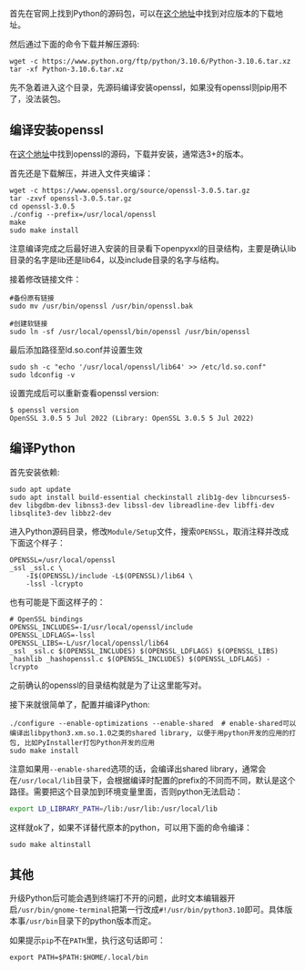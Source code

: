 首先在官网上找到Python的源码包，可以在[这个地址](https://www.python.org/ftp/python/)中找到对应版本的下载地址。

然后通过下面的命令下载并解压源码:

```shell
wget -c https://www.python.org/ftp/python/3.10.6/Python-3.10.6.tar.xz
tar -xf Python-3.10.6.tar.xz
```

先不急着进入这个目录，先源码编译安装openssl，如果没有openssl则pip用不了，没法装包。

## 编译安装openssl

在[这个地址](https://www.openssl.org/source)中找到openssl的源码，下载并安装，通常选3+的版本。

首先还是下载解压，并进入文件夹编译：

```shell
wget -c https://www.openssl.org/source/openssl-3.0.5.tar.gz
tar -zxvf openssl-3.0.5.tar.gz
cd openssl-3.0.5
./config --prefix=/usr/local/openssl
make
sudo make install
```

注意编译完成之后最好进入安装的目录看下openpyxxl的目录结构，主要是确认lib目录的名字是lib还是lib64，以及include目录的名字与结构。

接着修改链接文件：

```shell
#备份原有链接
sudo mv /usr/bin/openssl /usr/bin/openssl.bak

#创建软链接
sudo ln -sf /usr/local/openssl/bin/openssl /usr/bin/openssl
```

最后添加路径至ld.so.conf并设置生效

```shell
sudo sh -c "echo '/usr/local/openssl/lib64' >> /etc/ld.so.conf"
sudo ldconfig -v
```

设置完成后可以重新查看openssl version:

```
$ openssl version
OpenSSL 3.0.5 5 Jul 2022 (Library: OpenSSL 3.0.5 5 Jul 2022)
```

## 编译Python

首先安装依赖:

```shell
sudo apt update
sudo apt install build-essential checkinstall zlib1g-dev libncurses5-dev libgdbm-dev libnss3-dev libssl-dev libreadline-dev libffi-dev libsqlite3-dev libbz2-dev
```

进入Python源码目录，修改`Module/Setup`文件，搜索`OPENSSL`，取消注释并改成下面这个样子：

```
OPENSSL=/usr/local/openssl
_ssl _ssl.c \ 
    -I$(OPENSSL)/include -L$(OPENSSL)/lib64 \ 
    -lssl -lcrypto
```

也有可能是下面这样子的：

```
# OpenSSL bindings
OPENSSL_INCLUDES=-I/usr/local/openssl/include
OPENSSL_LDFLAGS=-lssl
OPENSSL_LIBS=-L/usr/local/openssl/lib64
_ssl _ssl.c $(OPENSSL_INCLUDES) $(OPENSSL_LDFLAGS) $(OPENSSL_LIBS)
_hashlib _hashopenssl.c $(OPENSSL_INCLUDES) $(OPENSSL_LDFLAGS) -lcrypto
```

之前确认的openssl的目录结构就是为了让这里能写对。

接下来就很简单了，配置并编译Python:

```shell
./configure --enable-optimizations --enable-shared  # enable-shared可以编译出libpython3.xm.so.1.0之类的shared library, 以便于用python开发的应用的打包, 比如PyInstaller打包Python开发的应用
sudo make install
```

注意如果用`--enable-shared`选项的话，会编译出shared library，通常会在`/usr/local/lib`目录下，会根据编译时配置的prefix的不同而不同，默认是这个路径。需要把这个目录加到环境变量里面，否则python无法启动：

```bash
export LD_LIBRARY_PATH=/lib:/usr/lib:/usr/local/lib
```

这样就ok了，如果不详替代原本的python，可以用下面的命令编译：

```shell
sudo make altinstall
```

## 其他

升级Python后可能会遇到终端打不开的问题，此时文本编辑器开启`/usr/bin/gnome-terminal`把第一行改成`#!/usr/bin/python3.10`即可。具体版本事`/usr/bin`目录下的python版本而定。

如果提示`pip`不在`PATH`里，执行这句话即可：

```shell
export PATH=$PATH:$HOME/.local/bin
```
